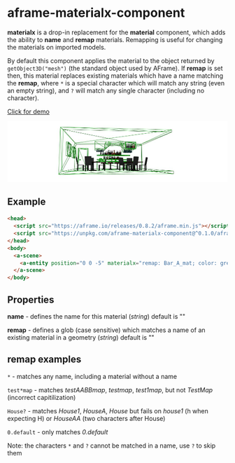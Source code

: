 # aframe-materialx-component

**materialx** is a drop-in replacement for the **material** component, which adds the ability to **name** and  **remap** materials. Remapping is useful for changing the materials on imported models.

By default this component applies the material to the object returned by `getObject3D("mesh")` (the standard object used by AFrame).  If **remap** is set then, this material replaces existing materials which have a name matching the **remap**, where `*` is a special character which will match any string (even an empty string), and `?` will match any single character (including no character).

[Click for demo](https://harlyq.github.io/aframe-materialx-component/)

![Screenshot](assets/screenshot.jpg)

## Example

```html
<head>
  <script src="https://aframe.io/releases/0.8.2/aframe.min.js"></script>
  <script src="https://unpkg.com/aframe-materialx-component@^0.1.0/aframe-materialx-component.js"></script>
</head>
<body>
  <a-scene>
    <a-entity position="0 0 -5" materialx="remap: Bar_A_mat; color: green; wireframe: true" gltf-model="url(assets/bar/bar.gltf)"></a-entity>
  </a-scene>
</body>
```

## Properties

**name** - defines the name for this material (*string*) default is ""

**remap** - defines a glob (case sensitive) which matches a name of an existing material in a geometry (*string*) default is ""

## remap examples

`*` - matches any name, including a material without a name

`test*map` - matches *testAABBmap*, *testmap*, *test1map*, but not *TestMap* (incorrect capitilization)

`House?` - matches *House1*, *HouseA*, *House* but fails on *house1* (h when expecting H) or *HouseAA* (two characters after House)

`0.default` - only matches *0.default*

Note: the characters `*` and `?` cannot be matched in a name, use `?` to skip them

